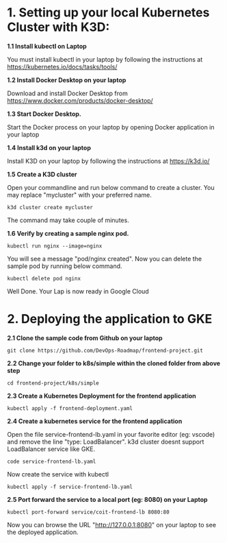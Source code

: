 # 1. Setting up your local Kubernetes Cluster with K3D:

**1.1 Install kubectl on Laptop**

You must install kubectl in your laptop by following the instructions at https://kubernetes.io/docs/tasks/tools/

**1.2 Install Docker Desktop on your laptop**

Download and install Docker Desktop from https://www.docker.com/products/docker-desktop/


**1.3 Start Docker Desktop.**

Start the Docker process on your laptop by opening Docker application in your laptop 


**1.4 Install k3d on your laptop**

Install K3D on your laptop by following the instructions at https://k3d.io/

**1.5 Create a K3D cluster**

Open your commandline and run below command to create a cluster. You may replace "mycluster" with your preferred name.

```
k3d cluster create mycluster
```

The command may take couple of minutes.

**1.6 Verify by creating a sample nginx pod.**

```
kubectl run nginx --image=nginx
```

You will see a message "pod/nginx created". Now you can delete the sample pod by running below command.

```
kubectl delete pod nginx
```

Well Done. Your Lap is now ready in Google Cloud




# 2. Deploying the application to GKE

**2.1 Clone the sample code from Github on your laptop**

```
git clone https://github.com/DevOps-Roadmap/frontend-project.git
```

**2.2 Change your folder to k8s/simple within the cloned folder from above step**

```
cd frontend-project/k8s/simple
```

**2.3 Create a Kubernetes Deployment for the frontend application**

```
kubectl apply -f frontend-deployment.yaml
```

**2.4 Create a kubernetes service for the frontend application**

Open the file service-frontend-lb.yaml in your favorite editor (eg: vscode) and remove the line "type: LoadBalancer". k3d cluster doesnt support LoadBalancer service like GKE. 

```
code service-frontend-lb.yaml
```

Now create the service with kubectl

```
kubectl apply -f service-frontend-lb.yaml
```

**2.5 Port forward the service to a local port (eg: 8080) on your Laptop**

```
kubectl port-forward service/coit-frontend-lb 8080:80
```

Now you can browse the URL "http://127.0.0.1:8080" on your laptop to see the deployed application.
